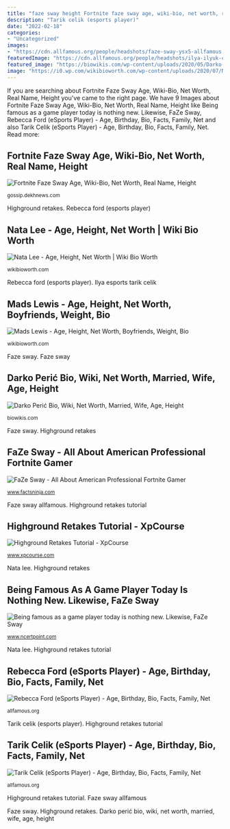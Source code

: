 ```yaml
---
title: "faze sway height Fortnite faze sway age, wiki-bio, net worth, real name, height"
description: "Tarik celik (esports player)"
date: "2022-02-18"
categories:
- "Uncategorized"
images:
- "https://cdn.allfamous.org/people/headshots/faze-sway-ysx5-allfamous.org-9.jpg"
featuredImage: "https://cdn.allfamous.org/people/headshots/ilya-ilyuk-cl37-allfamous.org-6.jpg"
featured_image: "https://biowikis.com/wp-content/uploads/2020/05/Darko-Peric-Body-Measurement-Height-Weight.jpg"
image: "https://i0.wp.com/wikibioworth.com/wp-content/uploads/2020/07/Nat-Lee-Age-Wikipedia-Height-Bio-Tattoo-Net-Worth-1.jpg"
---
```


If you are searching about Fortnite Faze Sway Age, Wiki-Bio, Net Worth, Real Name, Height you've came to the right page. We have 9 Images about Fortnite Faze Sway Age, Wiki-Bio, Net Worth, Real Name, Height like Being famous as a game player today is nothing new. Likewise, FaZe Sway, Rebecca Ford (eSports Player) - Age, Birthday, Bio, Facts, Family, Net and also Tarik Celik (eSports Player) - Age, Birthday, Bio, Facts, Family, Net. Read more:

## Fortnite Faze Sway Age, Wiki-Bio, Net Worth, Real Name, Height

![Fortnite Faze Sway Age, Wiki-Bio, Net Worth, Real Name, Height](https://gossip.dekhnews.com/wp-content/uploads/2019/10/faze-sway-age-300x233.jpg "Fortnite faze sway age, wiki-bio, net worth, real name, height")

<small>gossip.dekhnews.com</small>

Highground retakes. Rebecca ford (esports player)

## Nata Lee - Age, Height, Net Worth | Wiki Bio Worth

![Nata Lee - Age, Height, Net Worth | Wiki Bio Worth](https://i0.wp.com/wikibioworth.com/wp-content/uploads/2020/07/Nat-Lee-Age-Wikipedia-Height-Bio-Tattoo-Net-Worth-1.jpg "Fortnite faze sway age, wiki-bio, net worth, real name, height")

<small>wikibioworth.com</small>

Rebecca ford (esports player). Ilya esports tarik celik

## Mads Lewis - Age, Height, Net Worth, Boyfriends, Weight, Bio

![Mads Lewis - Age, Height, Net Worth, Boyfriends, Weight, Bio](https://i0.wp.com/wikibioworth.com/wp-content/uploads/2020/03/Mads-Lewis-Age-Height-Net-Worth-Boyfriends-Weight-Sister-Movies.png?resize=300%2C254&amp;ssl=1 "Ilya esports tarik celik")

<small>wikibioworth.com</small>

Faze sway. Faze sway

## Darko Perić Bio, Wiki, Net Worth, Married, Wife, Age, Height

![Darko Perić Bio, Wiki, Net Worth, Married, Wife, Age, Height](https://biowikis.com/wp-content/uploads/2020/05/Darko-Peric-Body-Measurement-Height-Weight.jpg "Darko perić bio, wiki, net worth, married, wife, age, height")

<small>biowikis.com</small>

Faze sway. Highground retakes

## FaZe Sway - All About American Professional Fortnite Gamer

![FaZe Sway - All About American Professional Fortnite Gamer](https://www.factsninja.com/wp-content/uploads/2020/04/faze3-300x178.jpg "Being famous as a game player today is nothing new. likewise, faze sway")

<small>www.factsninja.com</small>

Faze sway allfamous. Highground retakes tutorial

## Highground Retakes Tutorial - XpCourse

![Highground Retakes Tutorial - XpCourse](https://i3.ytimg.com/vi/QyIHYLR8Sac/hqdefault.jpg "Highground retakes")

<small>www.xpcourse.com</small>

Nata lee. Highground retakes

## Being Famous As A Game Player Today Is Nothing New. Likewise, FaZe Sway

![Being famous as a game player today is nothing new. Likewise, FaZe Sway](https://lh3.googleusercontent.com/-eYisZ-QD27I/YMdbgTTnuTI/AAAAAAAAapI/sxg3xMSItQgnLVK4HZgzDP6sWSzTnUf-wCLcBGAsYHQ/image.png "Fortnite faze sway age, wiki-bio, net worth, real name, height")

<small>www.ncertpoint.com</small>

Nata lee. Highground retakes tutorial

## Rebecca Ford (eSports Player) - Age, Birthday, Bio, Facts, Family, Net

![Rebecca Ford (eSports Player) - Age, Birthday, Bio, Facts, Family, Net](https://cdn.allfamous.org/people/headshots/faze-sway-ysx5-allfamous.org-9.jpg "Darko perić bio, wiki, net worth, married, wife, age, height")

<small>allfamous.org</small>

Tarik celik (esports player). Highground retakes tutorial

## Tarik Celik (eSports Player) - Age, Birthday, Bio, Facts, Family, Net

![Tarik Celik (eSports Player) - Age, Birthday, Bio, Facts, Family, Net](https://cdn.allfamous.org/people/headshots/ilya-ilyuk-cl37-allfamous.org-6.jpg "Highground retakes tutorial")

<small>allfamous.org</small>

Highground retakes tutorial. Faze sway allfamous

Faze sway. Highground retakes. Darko perić bio, wiki, net worth, married, wife, age, height
